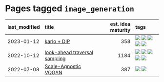 # Pages tagged `image_generation`

|last_modified|title|est. idea maturity|tags
|:---|:---|---:|:---|
|2023-01-12|[karlo + DIP](../karlo-dip.md)|358|[![](https://img.shields.io/badge/tag-deepimageprior-161a53)](../tags/deepimageprior.md) [![](https://img.shields.io/badge/tag-experimental-1614f8)](../tags/experimental.md) [![](https://img.shields.io/badge/tag-image_generation-6819c6)](../tags/image_generation.md) [![](https://img.shields.io/badge/tag-prior-b3194)](../tags/prior.md) [![](https://img.shields.io/badge/tag-wip-dad82b)](../tags/wip.md)|
|2022-10-12|[look-ahead traversal sampling](../look-ahead-traversal-sampling.md)|1184|[![](https://img.shields.io/badge/tag-MCMC-ca4f5a)](../tags/MCMC.md) [![](https://img.shields.io/badge/tag-animation-b25b5)](../tags/animation.md) [![](https://img.shields.io/badge/tag-control-274569)](../tags/control.md) [![](https://img.shields.io/badge/tag-experimental-1614f8)](../tags/experimental.md) [![](https://img.shields.io/badge/tag-image_generation-6819c6)](../tags/image_generation.md)|
|2022-07-08|[Scale-Agnostic VQGAN](../scale-agnostic_VQGAN.md)|387|[![](https://img.shields.io/badge/tag-experimental-1614f8)](../tags/experimental.md) [![](https://img.shields.io/badge/tag-image_generation-6819c6)](../tags/image_generation.md)|